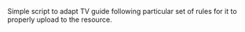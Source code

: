 Simple script to adapt TV guide following particular set of rules for it to properly upload to the resource.
